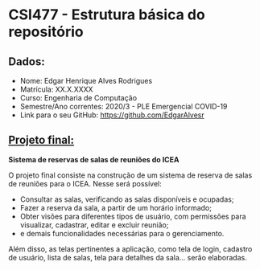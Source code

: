 # CSI477 - Estrutura básica do repositório

## Dados:

- Nome: Edgar Henrique Alves Rodrigues
- Matrícula: XX.X.XXXX
- Curso: Engenharia de Computação
- Semestre/Ano correntes: 2020/3 - PLE Emergencial COVID-19
- Link para o seu GitHub: https://github.com/EdgarAlvesr

## [Projeto final:](./Projeto/README.md) 

**Sistema de reservas de salas de reuniões do ICEA**

O projeto final consiste na construção de um sistema de reserva de salas de reuniões para o ICEA. Nesse será possível:  
- Consultar as salas, verificando as salas disponíveis e ocupadas;
- Fazer a reserva da sala, a partir de um horário informado;
- Obter visões para diferentes tipos de usuário, com permissões para visualizar, cadastrar, editar e excluir reunião;
- e demais funcionalidades necessárias para o gerenciamento.

Além disso, as telas pertinentes a aplicação, como tela de login, cadastro de usuário, lista de salas, tela para detalhes da sala... serão elaboradas.

